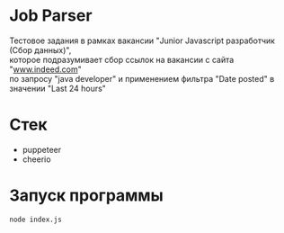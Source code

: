 # Job Parser  #
 Тестовое задания в рамках вакансии "Junior Javascript разработчик (Сбор данных)",  
 которое подразумивает сбор ссылок на вакансии с сайта "www.indeed.com"  
 по запросу "java developer" и применением фильтра "Date posted" в значении "Last 24 hours"

# Стек #
* puppeteer
* cheerio


# Запуск программы #

```
node index.js  
```